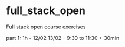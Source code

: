 # full_stack_open
Full stack open course exercises

part 1:
1h - 12/02
13/02 - 9:30 to 11:30 + 30min